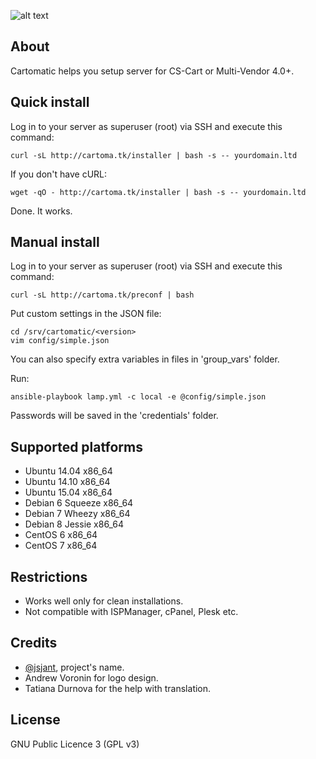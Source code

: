 ![alt text](https://raw.githubusercontent.com/gongled/cartomatic/master/cartomatic.png "Cartomatic Logo")

## About

Cartomatic helps you setup server for CS-Cart or Multi-Vendor 4.0+.

## Quick install

Log in to your server as superuser (root) via SSH and execute this command:

    curl -sL http://cartoma.tk/installer | bash -s -- yourdomain.ltd

If you don't have cURL:

    wget -qO - http://cartoma.tk/installer | bash -s -- yourdomain.ltd

Done. It works.

## Manual install

Log in to your server as superuser (root) via SSH and execute this command:

    curl -sL http://cartoma.tk/preconf | bash

Put custom settings in the JSON file:

    cd /srv/cartomatic/<version>
    vim config/simple.json

You can also specify extra variables in files in 'group_vars' folder.

Run:

    ansible-playbook lamp.yml -c local -e @config/simple.json

Passwords will be saved in the 'credentials' folder.

## Supported platforms

* Ubuntu 14.04 x86_64
* Ubuntu 14.10 x86_64
* Ubuntu 15.04 x86_64
* Debian 6 Squeeze x86_64
* Debian 7 Wheezy x86_64
* Debian 8 Jessie x86_64
* CentOS 6 x86_64
* CentOS 7 x86_64

## Restrictions

* Works well only for clean installations.
* Not compatible with ISPManager, cPanel, Plesk etc.

## Credits

* [@jsjant](https://github.com/jsjant), project's name.
* Andrew Voronin for logo design.
* Tatiana Durnova for the help with translation.

## License

GNU Public Licence 3 (GPL v3)
